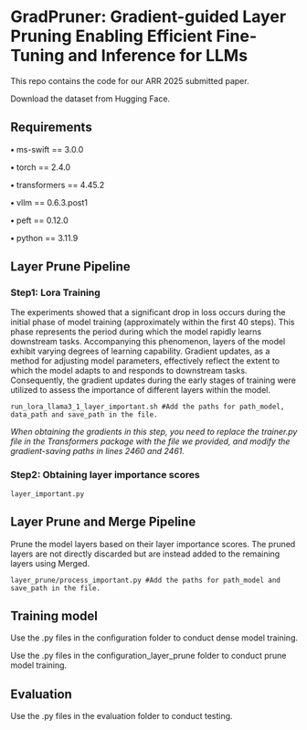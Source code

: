 # GradPruner: Gradient-guided Layer Pruning Enabling Efficient Fine-Tuning and Inference for LLMs
This repo contains the code for our ARR 2025 submitted paper.

Download the dataset from Hugging Face.

## Requirements
**•** ms-swift == 3.0.0

**•** torch == 2.4.0

**•** transformers == 4.45.2

**•** vllm == 0.6.3.post1

**•** peft == 0.12.0

**•** python == 3.11.9

## Layer Prune Pipeline
### Step1: Lora Training
The experiments showed that a significant drop in loss occurs during the initial phase of model training (approximately within the first 40 steps). This phase represents the period during which the model rapidly learns downstream tasks. Accompanying this phenomenon, layers of the model exhibit varying degrees of learning capability. Gradient updates, as a method for adjusting model parameters, effectively reflect the extent to which the model adapts to and responds to downstream tasks. Consequently, the gradient updates during the early stages of training were utilized to assess the importance of different layers within the model.

```
run_lora_llama3_1_layer_important.sh #Add the paths for path_model, data_path and save_path in the file.
```

*When obtaining the gradients in this step, you need to replace the trainer.py file in the Transformers package with the file we provided, and modify the gradient-saving paths in lines 2460 and 2461.*

### Step2: Obtaining layer importance scores
```
layer_important.py
```
## Layer Prune and Merge Pipeline
Prune the model layers based on their layer importance scores. The pruned layers are not directly discarded but are instead added to the remaining layers using Merged.
```
layer_prune/process_important.py #Add the paths for path_model and save_path in the file.
```

## Training model
Use the .py files in the configuration folder to conduct dense model training.

Use the .py files in the configuration_layer_prune folder to conduct prune model training.

## Evaluation
Use the .py files in the evaluation folder to conduct testing.
